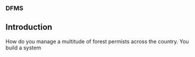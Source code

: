 ### DFMS

## Introduction
How do you manage a multitude of forest permists across the country. You build a system